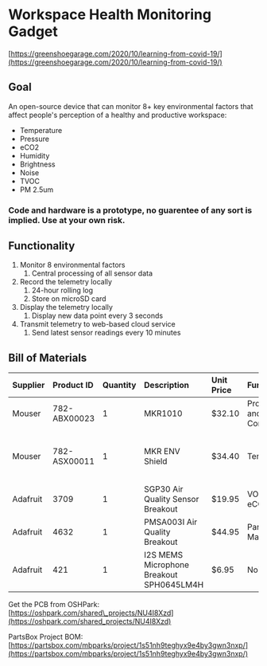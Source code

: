 # Workspace Health Monitoring Gadget

[https://greenshoegarage.com/2020/10/learning-from-covid-19/](https://greenshoegarage.com/2020/10/learning-from-covid-19/)

## Goal

An open-source device that can monitor 8+ key environmental factors that affect people's perception of a healthy and productive workspace:

* Temperature
* Pressure
* eCO2
* Humidity
* Brightness
* Noise
* TVOC
* PM 2.5um

### Code and hardware is a prototype, no guarentee of any sort is implied. Use at your own risk.

## Functionality

1. Monitor 8 environmental factors
   1. Central processing of all sensor data
2. Record the telemetry locally
   1. 24-hour rolling log
   2. Store on microSD card
3. Display the telemetry locally
   1. Display new data point every 3 seconds
4. Transmit telemetry to web-based cloud service
   1. Send latest sensor readings every 10 minutes

## Bill of Materials

| Supplier | Product ID | Quantity | Description | Unit Price | Function |  |
| :--- | :--- | :--- | :--- | :--- | :--- | :--- |
| Mouser | 782-ABX00023 | 1 | MKR1010 | $32.10 | Processing and Comms |  |
| Mouser | 782-ASX00011 | 1 | MKR ENV Shield | $34.40 | Temp | UVA/UVB/UV Index, Humidity, Pressure, Lux |
| Adafruit | 3709 | 1 | SGP30 Air Quality Sensor Breakout | $19.95 | VOC, eCO2 |  |
| Adafruit | 4632 | 1 | PMSA003I Air Quality Breakout | $44.95 | Particulate Matter |  |
| Adafruit | 421 | 1 | I2S MEMS Microphone Breakout SPH0645LM4H | $6.95 | Noise |  |

Get the PCB from OSHPark: [https://oshpark.com/shared\_projects/NU4I8Xzd](https://oshpark.com/shared_projects/NU4I8Xzd)

PartsBox Project BOM: [https://partsbox.com/mbparks/project/1s51nh9teghyx9e4by3gwn3nxp/](https://partsbox.com/mbparks/project/1s51nh9teghyx9e4by3gwn3nxp/)


